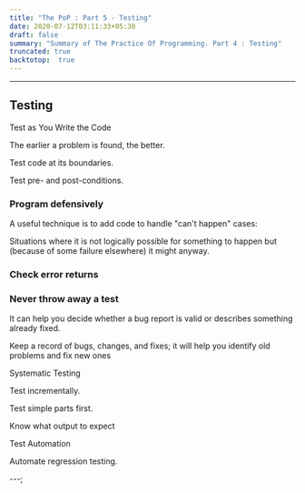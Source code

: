 ```yaml
---
title: "The PoP : Part 5 - Testing"
date: 2020-07-12T03:11:33+05:30
draft: false
summary: "Summary of The Practice Of Programming. Part 4 : Testing"
truncated: true
backtotop:  true
---
```

---

## Testing

Test as You Write the Code

The earlier a problem is found, the better.

Test code at its boundaries.

Test pre- and post-conditions.

### Program defensively

A useful technique is to add code to handle "can't happen" cases:

Situations where it is not logically possible for something to happen but (because of some failure elsewhere) it might anyway.

### Check error returns

### Never throw away a test

It can help you decide whether a bug report is valid or describes something already fixed.

Keep a record of bugs, changes, and fixes; it will help you identify old problems and fix new ones

Systematic Testing

Test incrementally.

Test simple parts first.

Know what output to expect

Test Automation

Automate regression testing.

---;
